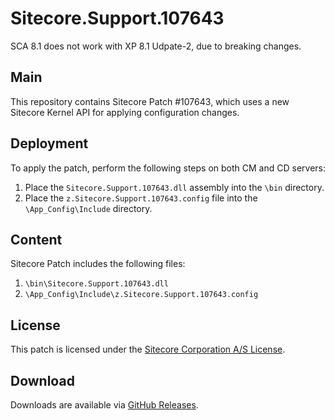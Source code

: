 # Sitecore.Support.107643

SCA 8.1 does not work with XP 8.1 Udpate-2, due to breaking changes.

## Main

This repository contains Sitecore Patch #107643, which uses a new Sitecore Kernel API for applying configuration changes.

## Deployment

To apply the patch, perform the following steps on both CM and CD servers:

1. Place the `Sitecore.Support.107643.dll` assembly into the `\bin` directory.
2. Place the `z.Sitecore.Support.107643.config` file into the `\App_Config\Include` directory.

## Content 

Sitecore Patch includes the following files:

1. `\bin\Sitecore.Support.107643.dll`
2. `\App_Config\Include\z.Sitecore.Support.107643.config`

## License

This patch is licensed under the [Sitecore Corporation A/S License](./LICENSE).

## Download

Downloads are available via [GitHub Releases](https://github.com/SitecoreSupport/Sitecore.Support.107643/releases).